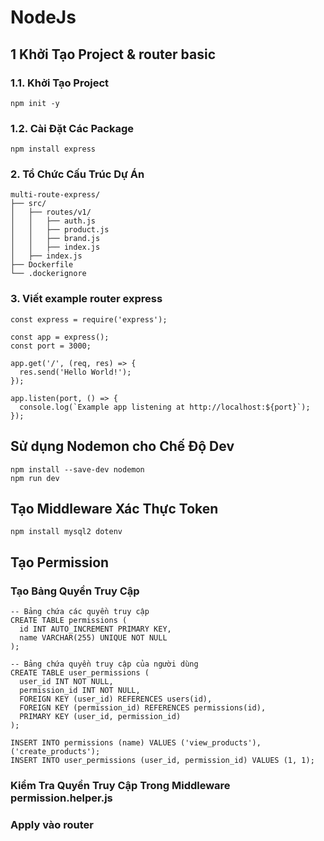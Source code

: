 # NodeJs

## 1 Khởi Tạo Project & router basic
### 1.1. Khởi Tạo Project
```
npm init -y
```

### 1.2. Cài Đặt Các Package
```
npm install express
```

### 2. Tổ Chức Cấu Trúc Dự Án
```
multi-route-express/
├── src/
│   ├── routes/v1/
│   │   ├── auth.js
│   │   ├── product.js
│   │   ├── brand.js
│   │   ├── index.js
│   ├── index.js
├── Dockerfile
└── .dockerignore
````

### 3. Viết example router express
```
const express = require('express');

const app = express();
const port = 3000;

app.get('/', (req, res) => {
  res.send('Hello World!');
});

app.listen(port, () => {
  console.log(`Example app listening at http://localhost:${port}`);
});
```
## Sử dụng Nodemon cho Chế Độ Dev
```
npm install --save-dev nodemon
npm run dev
```
## Tạo Middleware Xác Thực Token
```
npm install mysql2 dotenv
```

## Tạo Permission
### Tạo Bảng Quyền Truy Cập
```
-- Bảng chứa các quyền truy cập
CREATE TABLE permissions (
  id INT AUTO_INCREMENT PRIMARY KEY,
  name VARCHAR(255) UNIQUE NOT NULL
);

-- Bảng chứa quyền truy cập của người dùng
CREATE TABLE user_permissions (
  user_id INT NOT NULL,
  permission_id INT NOT NULL,
  FOREIGN KEY (user_id) REFERENCES users(id),
  FOREIGN KEY (permission_id) REFERENCES permissions(id),
  PRIMARY KEY (user_id, permission_id)
);

INSERT INTO permissions (name) VALUES ('view_products'), ('create_products');
INSERT INTO user_permissions (user_id, permission_id) VALUES (1, 1);
```

### Kiểm Tra Quyền Truy Cập Trong Middleware permission.helper.js


### Apply vào router


